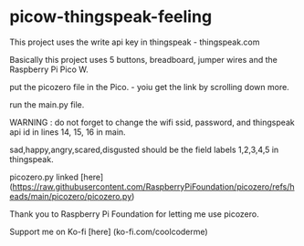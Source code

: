 # picow-thingspeak-feeling

This project uses the write api key in thingspeak - thingspeak.com

Basically this project uses 5 buttons, breadboard, jumper wires and the Raspberry Pi Pico W.

put the picozero file in the Pico. - yoiu get the link by scrolling down more.

run the main.py file. 

WARNING : do not forget to change the wifi ssid, password, and thingspeak api id in lines 14, 15, 16 in main.

sad,happy,angry,scared,disgusted should be the field labels 1,2,3,4,5 in thingspeak. 

picozero.py linked [here] (https://raw.githubusercontent.com/RaspberryPiFoundation/picozero/refs/heads/main/picozero/picozero.py)

Thank you to Raspberry Pi Foundation for letting me use picozero. 

Support me on Ko-fi [here] (ko-fi.com/coolcoderme)

